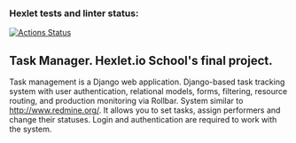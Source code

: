 ### Hexlet tests and linter status:
[![Actions Status](https://github.com/gordienkoas/python-project-52/actions/workflows/hexlet-check.yml/badge.svg)](https://github.com/gordienkoas/python-project-52/actions)

##  Task Manager. Hexlet.io School's final project.
Task management is a Django web application. Django-based task tracking system with user authentication, relational models, forms, filtering, resource routing, and production monitoring via Rollbar. System similar to http://www.redmine.org/. It allows you to set tasks, assign performers and change their statuses. Login and authentication are required to work with the system.